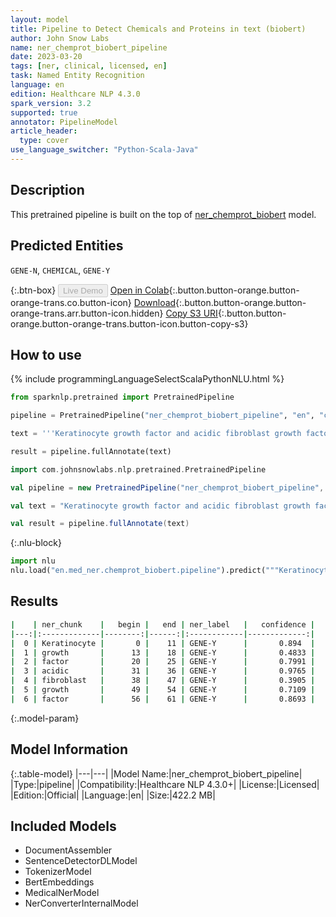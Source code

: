 ```yaml
---
layout: model
title: Pipeline to Detect Chemicals and Proteins in text (biobert)
author: John Snow Labs
name: ner_chemprot_biobert_pipeline
date: 2023-03-20
tags: [ner, clinical, licensed, en]
task: Named Entity Recognition
language: en
edition: Healthcare NLP 4.3.0
spark_version: 3.2
supported: true
annotator: PipelineModel
article_header:
  type: cover
use_language_switcher: "Python-Scala-Java"
---
```


## Description

This pretrained pipeline is built on the top of [ner_chemprot_biobert](https://nlp.johnsnowlabs.com/2021/04/01/ner_chemprot_biobert_en.html) model.

## Predicted Entities

`GENE-N`, `CHEMICAL`, `GENE-Y`

{:.btn-box}
<button class="button button-orange" disabled>Live Demo</button>
[Open in Colab](https://colab.research.google.com/github/JohnSnowLabs/spark-nlp-workshop/blob/master/healthcare-nlp/07.0.Pretrained_Clinical_Pipelines.ipynb){:.button.button-orange.button-orange-trans.co.button-icon}
[Download](https://s3.amazonaws.com/auxdata.johnsnowlabs.com/clinical/models/ner_chemprot_biobert_pipeline_en_4.3.0_3.2_1679314581092.zip){:.button.button-orange.button-orange-trans.arr.button-icon.hidden}
[Copy S3 URI](s3://auxdata.johnsnowlabs.com/clinical/models/ner_chemprot_biobert_pipeline_en_4.3.0_3.2_1679314581092.zip){:.button.button-orange.button-orange-trans.button-icon.button-copy-s3}

## How to use



<div class="tabs-box" markdown="1">
{% include programmingLanguageSelectScalaPythonNLU.html %}

```python
from sparknlp.pretrained import PretrainedPipeline

pipeline = PretrainedPipeline("ner_chemprot_biobert_pipeline", "en", "clinical/models")

text = '''Keratinocyte growth factor and acidic fibroblast growth factor are mitogens for primary cultures of mammary epithelium.'''

result = pipeline.fullAnnotate(text)
```
```scala
import com.johnsnowlabs.nlp.pretrained.PretrainedPipeline

val pipeline = new PretrainedPipeline("ner_chemprot_biobert_pipeline", "en", "clinical/models")

val text = "Keratinocyte growth factor and acidic fibroblast growth factor are mitogens for primary cultures of mammary epithelium."

val result = pipeline.fullAnnotate(text)
```


{:.nlu-block}
```python
import nlu
nlu.load("en.med_ner.chemprot_biobert.pipeline").predict("""Keratinocyte growth factor and acidic fibroblast growth factor are mitogens for primary cultures of mammary epithelium.""")
```

</div>

## Results

```bash
|    | ner_chunk    |   begin |   end | ner_label   |   confidence |
|---:|:-------------|--------:|------:|:------------|-------------:|
|  0 | Keratinocyte |       0 |    11 | GENE-Y      |       0.894  |
|  1 | growth       |      13 |    18 | GENE-Y      |       0.4833 |
|  2 | factor       |      20 |    25 | GENE-Y      |       0.7991 |
|  3 | acidic       |      31 |    36 | GENE-Y      |       0.9765 |
|  4 | fibroblast   |      38 |    47 | GENE-Y      |       0.3905 |
|  5 | growth       |      49 |    54 | GENE-Y      |       0.7109 |
|  6 | factor       |      56 |    61 | GENE-Y      |       0.8693 |
```

{:.model-param}
## Model Information

{:.table-model}
|---|---|
|Model Name:|ner_chemprot_biobert_pipeline|
|Type:|pipeline|
|Compatibility:|Healthcare NLP 4.3.0+|
|License:|Licensed|
|Edition:|Official|
|Language:|en|
|Size:|422.2 MB|

## Included Models

- DocumentAssembler
- SentenceDetectorDLModel
- TokenizerModel
- BertEmbeddings
- MedicalNerModel
- NerConverterInternalModel